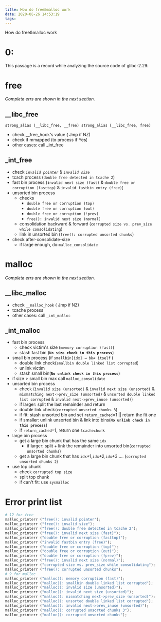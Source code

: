 ```yaml
---
title: How do free&malloc work
date: 2020-06-26 14:53:19
tags: 
---
```

How do free&malloc work
<!--more-->
# 0:

This passage is a record while analyzing the source code of glibc-2.29.

# free

*Complete errs  are shown in the next section.*

## __libc_free

`strong_alias (__libc_free, __free) strong_alias (__libc_free, free)`

- check __free_hook's value ( Jmp if NZ)
- check if mmapped (to process if Yes)
- other cases: call _int_free

## _int_free

- check *`invalid pointer`* & *`invalid size`*
- tcach process (`double free detected in tcache 2`)
- fast bin process (`invalid next size (fast)` & `double free or corruption (fasttop)` & `invalid fastbin entry (free)`)
- unsorted bin process
    - checks
        - `double free or corruption (top)`
        - `double free or corruption (out)`
        - `double free or corruption (!prev)`
        - `free(): invalid next size (normal)`
    - consolidation backward & forward (`corrupted size vs. prev_size while consolidating`)
    - link in unsorted bin (`free(): corrupted unsorted chunks`)
- check  after-consolidate-size
    - if large enough, do `malloc_consolidate`

# malloc

*Complete errs  are shown in the next section.*

## __libc_malloc

- check `__malloc_hook` ( Jmp if NZ)
- tcache process
- other cases: call `_int_malloc`

## _int_malloc

- fast bin process
    - check victim's size (`memory corruption (fast)`)
    - stash fast bin (**`No size check in this process`**)
- small bin process (if `smallbin[idx] → bk≠ itself` )
    - double link check(`smallbin double linked list corrupted`)
    - unlink victim
    - stash small bin(**`No unlink check in this process`**)
- if size > small bin max call `malloc_consolidate`
- unsorted bin process
    - check (`invalid size (unsorted)` & `invalid next size (unsorted)` & `mismatching next->prev_size (unsorted)` & `unsorted double linked list corrupted` & `invalid next->prev_inuse (unsorted)`)
    - if larger: split the last remainder and return
    - double link check`(corrupted unsorted chunks 3`)
    - if fit: stash unsorted bin and set `return_cached`=1 || return the fit one
    - if smaller: unlink unsorted bin & link into bins(**`No unlink check in this process`**)
    - if `return_cached`=1, return one `tcachechunk`
- large bin process
    - get a large bin chunk that has the same `idx`
        - if larger: split + link the remainder into unsorted bin(`corrupted unsorted chunks`)
    - get a large bin chunk that has `idx`+1,`idx`+2,`idx`+3 .... (`corrupted unsorted chunks 2`)
- use top chunk
    - check `corrupted top size`
    - split top chunk
    - if can't fit: use `sysmalloc`

# Error print list

```python
# 12 for free
malloc_printerr ("free(): invalid pointer");
malloc_printerr ("free(): invalid size");
malloc_printerr ("free(): double free detected in tcache 2");
malloc_printerr ("free(): invalid next size (fast)");
malloc_printerr ("double free or corruption (fasttop)");
malloc_printerr ("invalid fastbin entry (free)");
malloc_printerr ("double free or corruption (top)");
malloc_printerr ("double free or corruption (out)");
malloc_printerr ("double free or corruption (!prev)");
malloc_printerr ("free(): invalid next size (normal)");
malloc_printerr ("corrupted size vs. prev_size while consolidating");
malloc_printerr ("free(): corrupted unsorted chunks");
# 9 for malloc
malloc_printerr ("malloc(): memory corruption (fast)");
malloc_printerr ("malloc(): smallbin double linked list corrupted");
malloc_printerr ("malloc(): invalid size (unsorted)");
malloc_printerr ("malloc(): invalid next size (unsorted)");
malloc_printerr ("malloc(): mismatching next->prev_size (unsorted)");
malloc_printerr ("malloc(): unsorted double linked list corrupted");
malloc_printerr ("malloc(): invalid next->prev_inuse (unsorted)");
malloc_printerr ("malloc(): corrupted unsorted chunks 3");
malloc_printerr ("malloc(): corrupted unsorted chunks");
```